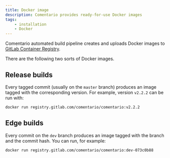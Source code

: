 ```yaml
---
title: Docker image
description: Comentario provides ready-for-use Docker images
tags:
    - installation
    - Docker
---
```


Comentario automated build pipeline creates and uploads Docker images to [GitLab Container Registry](https://gitlab.com/comentario/comentario/container_registry).

<!--more-->

There are the following two sorts of Docker images.

## Release builds

Every tagged commit (usually on the `master` branch) produces an image tagged with the corresponding version. For example, version `v2.2.2` can be run with:

```bash
docker run registry.gitlab.com/comentario/comentario:v2.2.2
```

## Edge builds

Every commit on the `dev` branch produces an image tagged with the branch and the commit hash. You can run, for example:

```bash
docker run registry.gitlab.com/comentario/comentario:dev-073c0b88
```
